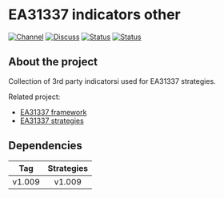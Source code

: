 # EA31337 indicators other

<!--[![Tag][gh-tag-image]][gh-tag-link]-->
[![Channel][tg-channel-image]][tg-channel-link]
[![Discuss][gh-discuss-badge]][gh-discuss-link]
[![Status][gha-image-check-master]][gha-link-check-master]
[![Status][gha-image-compile-master]][gha-link-compile-master]

## About the project

Collection of 3rd party indicatorsi
used for EA31337 strategies.

Related project:

- [EA31337 framework][gh-repo-classes]
- [EA31337 strategies][gh-repo-strats]

## Dependencies

| Tag      | Strategies |
|:--------:|:----------:|
| v1.009   | v1.009     |

<!-- Named links -->

[gh-discuss-badge]: https://img.shields.io/badge/Discussions-Q&A-blue.svg?logo=github
[gh-discuss-link]: https://github.com/EA31337/EA31337-indicators-other/discussions

[gh-issues]: https://github.com/EA31337/EA31337-indicators-other/issues

[gh-tag-image]: https://img.shields.io/github/tag/EA31337/EA31337-indicators-other.svg?logo=github
[gh-tag-link]: https://github.com/EA31337/EA31337-indicators-other/tags

[gha-link-check-master]: https://github.com/EA31337/EA31337-indicators-other/actions?query=workflow:Check+branch%3Amaster
[gha-image-check-master]: https://github.com/EA31337/EA31337-indicators-other/workflows/Check/badge.svg?branch=master
[gha-link-compile-master]: https://github.com/EA31337/EA31337-indicators-other/actions?query=workflow:Compile+branch%3Amaster
[gha-image-compile-master]: https://github.com/EA31337/EA31337-indicators-other/workflows/Compile/badge.svg?branch=master

[gh-repo-classes]: https://github.com/EA31337/EA31337-classes
[gh-repo-strats]: https://github.com/EA31337/EA31337-strategies

[tg-channel-image]: https://img.shields.io/badge/Telegram-join-0088CC.svg?logo=telegram
[tg-channel-link]: https://t.me/EA31337
